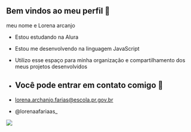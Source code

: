 ## Bem vindos ao meu perfil 💌

meu nome e Lorena arcanjo 

- Estou estudando na Alura
- Estou me desenvolvendo na linguagem JavaScript
- Utilizo esse espaço para minha organização e compartilhamento dos meus projetos desenvolvidos

- ## Você pode entrar em contato comigo 💌

- lorena.archanjo.farias@escola.pr.gov.br
- @lorenaafariaas_

![](https://media1.tenor.com/m/lS4bN5axw4kAAAAd/marinerscomplex-lana-del-rey.gif)
